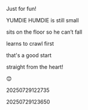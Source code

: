Just for fun!

YUMDIE HUMDIE is still small

sits on the floor so he can’t fall

learns to crawl first

that's a good start

straight from the heart!

😊​

20250729122735 

20250729123650

